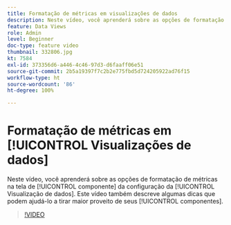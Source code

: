 ```yaml
---
title: Formatação de métricas em visualizações de dados
description: Neste vídeo, você aprenderá sobre as opções de formatação de métricas na tela de componente da configuração da Visualização de dados. Este vídeo também descreve algumas dicas que podem ajudá-lo a tirar maior proveito de seus componentes.
feature: Data Views
role: Admin
level: Beginner
doc-type: feature video
thumbnail: 332806.jpg
kt: 7584
exl-id: 373356d6-a446-4c46-97d3-d6faaff06e51
source-git-commit: 2b5a19397f7c2b2e775fbd5d724205922ad76f15
workflow-type: ht
source-wordcount: '86'
ht-degree: 100%

---
```


# Formatação de métricas em [!UICONTROL Visualizações de dados]

Neste vídeo, você aprenderá sobre as opções de formatação de métricas na tela de [!UICONTROL componente] da configuração da [!UICONTROL Visualização de dados]. Este vídeo também descreve algumas dicas que podem ajudá-lo a tirar maior proveito de seus [!UICONTROL componentes].

>[!VIDEO](https://video.tv.adobe.com/v/332806/?quality=12&learn=on)
